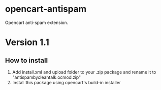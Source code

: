 # opencart-antispam
Opencart anti-spam extension.
# Version 1.1

## How to install

1) Add install.xml and upload folder to your .zip package and rename it to "antispambycleantalk.ocmod.zip"
2) Install this package using opencart's build-in installer